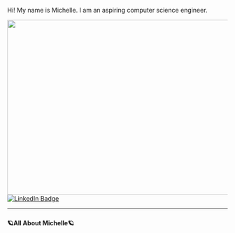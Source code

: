 Hi! My name is Michelle. I am an aspiring computer science engineer. 

<div id="header" align="center">
  <img src="https://i.giphy.com/media/v1.Y2lkPTc5MGI3NjExendkd2syMjZsdmdxNDAzcnF0NzV3MGl2YndiOWljYWRiZnZ5M2VqZSZlcD12MV9pbnRlcm5hbF9naWZfYnlfaWQmY3Q9Zw/A4wSE2GQGTpfi/giphy.gif" width="1100" height="400"/>
</div

<div id="badges" align="50%">
  <a href=https://www.linkedin.com/in/michelle-a-956893253/>
    <img src="https://img.shields.io/badge/LinkedIn-blue?style=for-the-badge&logo=linkedin&logoColor=white" alt="LinkedIn Badge"/>
  </a>
</div>
<br>
<hr>

###
<b>🪐All About Michelle🪐</b>
<br>



